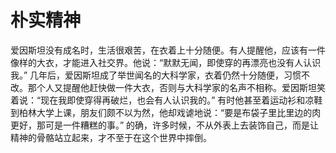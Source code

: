 # 朴实精神
爱因斯坦没有成名时，生活很艰苦，在衣着上十分随便。有人提醒他，应该有一件像样的大衣，才能进入社交界。他说：“默默无闻，即使穿的再漂亮也没有人认识我。” 
几年后，爱因斯坦成了举世闻名的大科学家，衣着仍然十分随便，习惯不改。那个人又提醒他赶快做一件大衣，否则与大科学家的名声不相称。爱因斯坦笑着说：“现在我即使穿得再破烂，也会有人认识我的。” 
有时他甚至着运动衫和凉鞋到柏林大学上课，朋友们颇不以为然，他却戏谑地说：“要是布袋子里比里边的肉更好，那可是一件糟糕的事。” 
的确，许多时候，不从外表上去装饰自己，而是让精神的骨骼站立起来，才不至于在这个世界中摔倒。
  